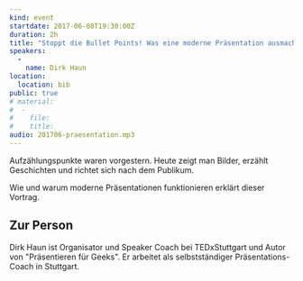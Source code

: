 ```yaml
---
kind: event
startdate: 2017-06-08T19:30:00Z
duration: 2h
title: "Stoppt die Bullet Points! Was eine moderne Präsentation ausmacht"
speakers:
  -
    name: Dirk Haun
location:
  location: bib
public: true
# material:
#  -
#    file:
#    title:
audio: 201706-praesentation.mp3
---
```

Aufzählungspunkte waren vorgestern. Heute zeigt man Bilder, erzählt Geschichten und richtet sich nach dem Publikum. 

Wie und warum moderne Präsentationen funktionieren erklärt dieser Vortrag.

## Zur Person

Dirk Haun ist Organisator und Speaker Coach bei TEDxStuttgart und Autor von "Präsentieren für Geeks". 
Er arbeitet als selbstständiger Präsentations-Coach in Stuttgart.
